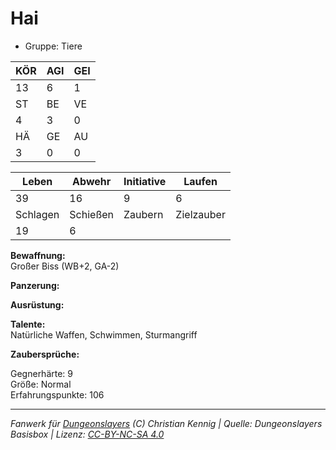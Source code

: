# Hai  
- Gruppe: Tiere  

| KÖR | AGI | GEI |  
| --- | --- | --- |  
| 13  | 6   | 1   |
| ST  | BE  | VE  |  
| 4   | 3   | 0   |
| HÄ  | GE  | AU  |  
| 3   | 0   | 0   |


| Leben    | Abwehr   | Initiative | Laufen     |
| -------- | -------- | ---------- | ---------- |
| 39       | 16       | 9          | 6          |
| Schlagen | Schießen | Zaubern    | Zielzauber |
| 19       | 6        |            |            |

**Bewaffnung:**  
Großer Biss (WB+2, GA-2)

**Panzerung:**  


**Ausrüstung:**  


**Talente:**  
Natürliche Waffen, Schwimmen, Sturmangriff

**Zaubersprüche:**  


Gegnerhärte: 9  
Größe: Normal  
Erfahrungspunkte: 106  



___
*Fanwerk für [Dungeonslayers](https://www.dungeonslayers.net/) (C) Christian Kennig | Quelle: Dungeonslayers Basisbox | Lizenz: [CC-BY-NC-SA 4.0](https://creativecommons.org/licenses/by-nc-sa/4.0/deed.de)*